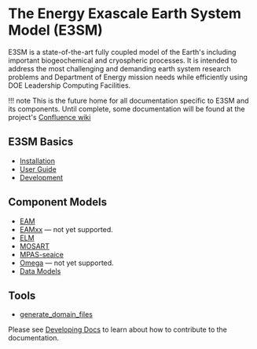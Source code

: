 # The Energy Exascale Earth System Model (E3SM)

E3SM is a state-of-the-art fully coupled model of the Earth's including important biogeochemical
and cryospheric processes. It is intended to address the most challenging and demanding earth system 
research problems and Department of Energy mission needs while efficiently using DOE Leadership Computing Facilities.

!!! note
    This is the future home for all documentation specific to E3SM and its components. Until complete,
    some documentation will be found at the project's
    [Confluence wiki](https://acme-climate.atlassian.net/wiki/spaces/DOC/overview)

## E3SM Basics

- [Installation](installation.md)
- [User Guide](user-guide/index.md)
- [Development](dev-guide/index.md)

## Component Models

- [EAM](./EAM/index.md)
- [EAMxx](./EAMxx/index.md) — not yet supported.
- [ELM](./ELM/index.md)
- [MOSART](./MOSART/index.md)
- [MPAS-seaice](./MPAS-seaice/index.md)
- [Omega](https://docs.e3sm.org/Omega/omega/) — not yet supported.
- [Data Models](./Data-Models/index.md)

## Tools

- [generate_domain_files](./generate_domain_files/index.md)

Please see [Developing Docs](https://acme-climate.atlassian.net/wiki/spaces/DOC/pages/3924787306/Developing+Documentation) to learn about how to contribute to the documentation.
